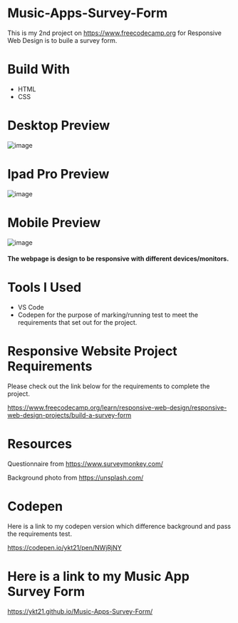 # Music-Apps-Survey-Form
This is my 2nd project on https://www.freecodecamp.org for Responsive Web Design is to buile a survey form.

# Build With
* HTML
* CSS

# Desktop Preview
![image](https://user-images.githubusercontent.com/86662612/125951698-8a0d3b30-a72f-4d9f-95d8-4cbd4456ec7a.png)

# Ipad Pro Preview
![image](https://user-images.githubusercontent.com/86662612/125951886-8307cc14-7230-4729-b049-95d03c53c92d.png)

# Mobile Preview
![image](https://user-images.githubusercontent.com/86662612/125952165-68e45ad1-ae56-49ce-b0c9-f922f660cccb.png)
#### The webpage is design to be responsive with different devices/monitors.


# Tools I Used
* VS Code
* Codepen for the purpose of marking/running test to meet the requirements that set out for the project.

# Responsive Website Project Requirements 
Please check out the link below for the requirements to complete the project. 

https://www.freecodecamp.org/learn/responsive-web-design/responsive-web-design-projects/build-a-survey-form

# Resources
Questionnaire from https://www.surveymonkey.com/

Background photo from https://unsplash.com/

# Codepen
Here is a link to my codepen version which difference background and pass the requirements test.

https://codepen.io/ykt21/pen/NWjRjNY

# Here is a link to my Music App Survey Form 
https://ykt21.github.io/Music-Apps-Survey-Form/

